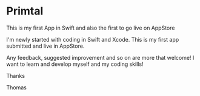 # Primtal
This is my first App in Swift and also the first to go live on AppStore

I'm newly started with coding in Swift and Xcode. This is my first app submitted and live in AppStore. 

Any feedback, suggested improvement and so on are more that welcome! I want to learn and develop myself and my coding skills!

Thanks

Thomas
